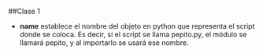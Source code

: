 ##Clase 1

* __name__ establece el nombre del objeto en python que representa el script donde se coloca.
Es decir, si el script se llama pepito.py, el módulo se llamará pepito, y al importarlo se usará
ese nombre.
